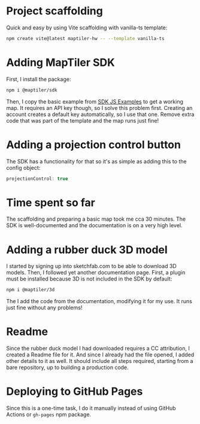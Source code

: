 # Project scaffolding

Quick and easy by using Vite scaffolding with vanilla-ts template:

```sh
npm create vite@latest maptiler-hw -- --template vanilla-ts
```

# Adding MapTiler SDK

First, I install the package:

```sh
npm i @maptiler/sdk
```

Then, I copy the basic example from [SDK JS Examples](https://docs.maptiler.com/sdk-js/examples/ts-get-started/) to get a working map. It requires an API key though, so I solve this problem first. Creating an account creates a default key automatically, so I use that one. Remove extra code that was part of the template and the map runs just fine!

# Adding a projection control button

The SDK has a functionality for that so it's as simple as adding this to the config object:

```ts
projectionControl: true
```

# Time spent so far

The scaffolding and preparing a basic map took me cca 30 minutes. The SDK is well-documented and the documentation is on a very high level.

# Adding a rubber duck 3D model

I started by signing up into sketchfab.com to be able to download 3D models. Then, I followed yet another documentation page. First, a plugin must be installed because 3D is not included in the SDK by default:

```sh
npm i @maptiler/3d
```

The I add the code from the documentation, modifying it for my use. It runs just fine without any problems!

# Readme

Since the rubber duck model I had downloaded requires a CC attribution, I created a Readme file for it. And since I already had the file opened, I added other details to it as well. It should include all steps required, starting from a bare repository, up to building a production code.

# Deploying to GitHub Pages

Since this is a one-time task, I do it manually instead of using GitHub Actions or `gh-pages` npm package.
